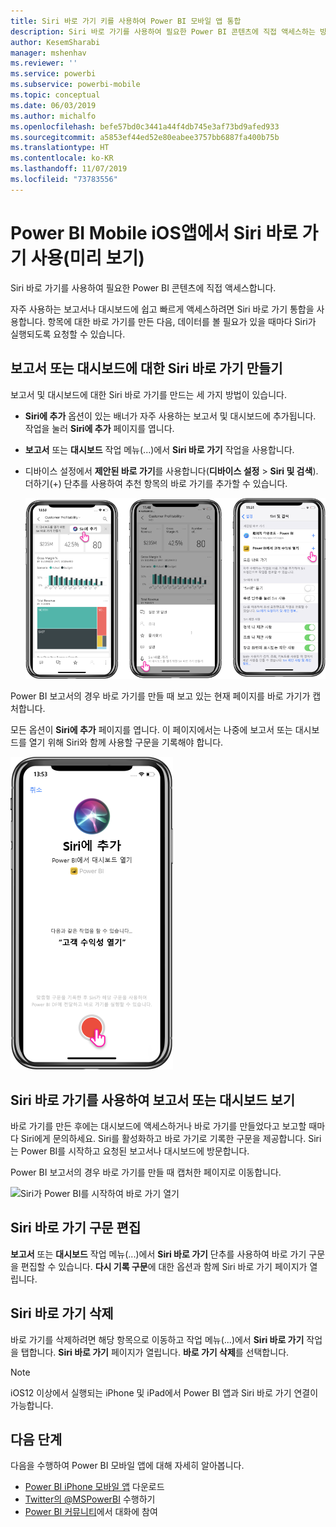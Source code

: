 ```yaml
---
title: Siri 바로 가기 키를 사용하여 Power BI 모바일 앱 통합
description: Siri 바로 가기를 사용하여 필요한 Power BI 콘텐츠에 직접 액세스하는 방법.
author: KesemSharabi
manager: mshenhav
ms.reviewer: ''
ms.service: powerbi
ms.subservice: powerbi-mobile
ms.topic: conceptual
ms.date: 06/03/2019
ms.author: michalfo
ms.openlocfilehash: befe57bd0c3441a44f4db745e3af73bd9afed933
ms.sourcegitcommit: a5853ef44ed52e80eabee3757bb6887fa400b75b
ms.translationtype: HT
ms.contentlocale: ko-KR
ms.lasthandoff: 11/07/2019
ms.locfileid: "73783556"
---
```

# <a name="using-siri-shortcuts-in-power-bi-mobile-ios-app-preview"></a>Power BI Mobile iOS앱에서 Siri 바로 가기 사용(미리 보기)

Siri 바로 가기를 사용하여 필요한 Power BI 콘텐츠에 직접 액세스합니다.

자주 사용하는 보고서나 대시보드에 쉽고 빠르게 액세스하려면 Siri 바로 가기 통합을 사용합니다. 항목에 대한 바로 가기를 만든 다음, 데이터를 볼 필요가 있을 때마다 Siri가 실행되도록 요청할 수 있습니다.

## <a name="create-siri-shortcut-for-a-report-or-dashboard"></a>보고서 또는 대시보드에 대한 Siri 바로 가기 만들기

보고서 및 대시보드에 대한 Siri 바로 가기를 만드는 세 가지 방법이 있습니다.

- **Siri에 추가** 옵션이 있는 배너가 자주 사용하는 보고서 및 대시보드에 추가됩니다. 작업을 눌러 **Siri에 추가** 페이지를 엽니다.
    
- **보고서** 또는 **대시보드** 작업 메뉴(...)에서 **Siri 바로 가기** 작업을 사용합니다.
    
- 디바이스 설정에서 **제안된 바로 가기**를 사용합니다(**디바이스 설정** > **Siri 및 검색**). 더하기(+) 단추를 사용하여 추천 항목의 바로 가기를 추가할 수 있습니다.
     
     ![바로 가기 만들기](./media/mobile-apps-ios-siri-search/power-bi-siri-create-shortcut.png)

Power BI 보고서의 경우 바로 가기를 만들 때 보고 있는 현재 페이지를 바로 가기가 캡처합니다. 

모든 옵션이 **Siri에 추가** 페이지를 엽니다. 이 페이지에서는 나중에 보고서 또는 대시보드를 열기 위해 Siri와 함께 사용할 구문을 기록해야 합니다. 
   
![Siri 페이지에 추가](./media/mobile-apps-ios-siri-search/power-bi-siri-add-page.png)
    

## <a name="use-siri-shortcuts-to-view-report-or-dashboard"></a>Siri 바로 가기를 사용하여 보고서 또는 대시보드 보기

바로 가기를 만든 후에는 대시보드에 액세스하거나 바로 가기를 만들었다고 보고할 때마다 Siri에게 문의하세요.
Siri를 활성화하고 바로 가기로 기록한 구문을 제공합니다. Siri는 Power BI를 시작하고 요청된 보고서나 대시보드에 방문합니다. 

Power BI 보고서의 경우 바로 가기를 만들 때 캡처한 페이지로 이동합니다.


  ![Siri가 Power BI를 시작하여 바로 가기 열기](./media/mobile-apps-ios-siri-search/power-bi-siri-open.png)
  

## <a name="edit-siri-shortcut-phrase"></a>Siri 바로 가기 구문 편집 
**보고서** 또는 **대시보드** 작업 메뉴(...)에서 **Siri 바로 가기** 단추를 사용하여 바로 가기 구문을 편집할 수 있습니다. **다시 기록 구문**에 대한 옵션과 함께 Siri 바로 가기 페이지가 열립니다. 

## <a name="delete-siri-shortcut"></a>Siri 바로 가기 삭제 
바로 가기를 삭제하려면 해당 항목으로 이동하고 작업 메뉴(...)에서 **Siri 바로 가기** 작업을 탭합니다. **Siri 바로 가기** 페이지가 열립니다. **바로 가기 삭제**를 선택합니다.


> [!NOTE]
> iOS12 이상에서 실행되는 iPhone 및 iPad에서 Power BI 앱과 Siri 바로 가기 연결이 가능합니다.
> 

## <a name="next-steps"></a>다음 단계
다음을 수행하여 Power BI 모바일 앱에 대해 자세히 알아봅니다. 

* [Power BI iPhone 모바일 앱](https://go.microsoft.com/fwlink/?LinkId=522062) 다운로드
* [Twitter의 @MSPowerBI](https://twitter.com/MSPowerBI) 수행하기
* [Power BI 커뮤니티](https://community.powerbi.com/)에서 대화에 참여


